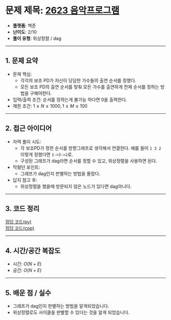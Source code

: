 # 문제 제목: [2623 음악프로그램](https://www.acmicpc.net/problem/2623)
- **플랫폼**: 백준
- **난이도**: 2/10
- **풀이 유형**: 위상정렬 / dag

---

## 1. 문제 요약
- 문제 핵심: 
  - 각각의 보조 PD가 자신이 당담한 가수들의 출연 순서를 정했다.
  - 모든 보조 PD의 출연 순서를 맞춰 모든 가수를 출연하게 전체 순서를 정하는 방법을 구해야한다. 
- 입력/출력 조건: 순서를 정하는게 불가능 하다면 0을 출력한다.
- 제한 조건: $1\leq N \leq 1000, 1\leq M\leq 100$

---

## 2. 접근 아이디어
- 자력 풀이 시도:
  - 각 보조PD가 정한 순서를 방향그래프로 생각해서 연결한다. 예를 들어 `1 3 2` 이렇게 정했다면 `1->3->2`로.
  - 구성된 그래프가 dag라면 순서를 정할 수 있고, 위상정렬을 사용하면 된다.
- 막혔던 포인트:
  - 그래프가 dag인지 판별하는 방법을 몰랐다.
- 답지 참고 후:
  - 위상정렬을 했을때 방문되지 않은 노드가 있다면 dag아니다.


---

## 3. 코드 정리
[정답 코드(py)](./answer.py) <br>
[정답 코드(cpp)](answer.cpp)

---

## 4. 시간/공간 복잡도

* 시간: $O(N+E)$
* 공간: $O(N+E)$

---

## 5. 배운 점 / 실수

* 그래프가 dag인지 판별하는 방법을 알게되었습니다.
* 위상정렬로도 사이클을 판별할 수 있다는 것을 알게 되었습니다.
